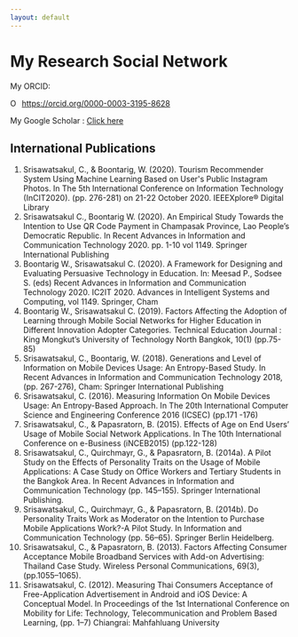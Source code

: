 ```yaml
---
layout: default
---
```


# My Research Social Network
My ORCID:
<div itemscope itemtype="https://schema.org/Person"><a itemprop="sameAs" content="https://orcid.org/0000-0003-3195-8628" href="https://orcid.org/0000-0003-3195-8628" target="orcid.widget" rel="me noopener noreferrer" style="vertical-align:top;"><img src="https://orcid.org/sites/default/files/images/orcid_16x16.png" style="width:1em;margin-right:.5em;" alt="ORCID iD icon">https://orcid.org/0000-0003-3195-8628</a></div>

My Google Scholar : [Click here](https://scholar.google.co.th/citations?user=-w7esrIAAAAJ&hl=th)

## International Publications

1. Srisawatsakul, C., & Boontarig, W. (2020). Tourism Recommender System Using Machine Learning Based on User's Public Instagram Photos. In The 5th International Conference on Information Technology (InCIT2020). (pp. 276-281) on 21-22 October 2020. IEEEXplore® Digital Library
2. Srisawatsakul C., Boontarig W. (2020). An Empirical Study Towards the Intention to Use QR Code Payment in Champasak Province, Lao People’s Democratic Republic. In Recent Advances in Information and Communication Technology 2020. pp. 1-10 vol 1149. Springer International Publishing
3. Boontarig W., Srisawatsakul C. (2020). A Framework for Designing and Evaluating Persuasive Technology in Education. In: Meesad P., Sodsee S. (eds) Recent Advances in Information and Communication Technology 2020. IC2IT 2020. Advances in Intelligent Systems and Computing, vol 1149. Springer, Cham
4. Boontarig W., Srisawatsakul C. (2019). Factors Affecting the Adoption of Learning through Mobile Social Networks for Higher Education in Different Innovation Adopter Categories. Technical Education Journal : King Mongkut’s University of Technology North Bangkok, 10(1) (pp.75-85)
5. Srisawatsakul, C., Boontarig, W. (2018). Generations and Level of Information on Mobile Devices Usage: An Entropy-Based Study. In Recent Advances in Information and Communication Technology 2018, (pp. 267-276), Cham: Springer International Publishing
6. Srisawatsakul, C. (2016). Measuring Information On Mobile Devices Usage: An Entropy-Based Approach. In The 20th International Computer Science and Engineering Conference 2016 (ICSEC) (pp.171 -176)
7. Srisawatsakul, C., & Papasratorn, B. (2015). Effects of Age on End Users’ Usage of Mobile Social Network Applications. In The 10th International Conference on e-Business (iNCEB2015) (pp.122-128)
8. Srisawatsakul, C., Quirchmayr, G., & Papasratorn, B. (2014a). A Pilot Study on the Effects of Personality Traits on the Usage of Mobile Applications: A Case Study on Office Workers and Tertiary Students in the Bangkok Area. In Recent Advances in Information and Communication Technology (pp. 145–155). Springer International Publishing.
9. Srisawatsakul, C., Quirchmayr, G., & Papasratorn, B. (2014b). Do Personality Traits Work as Moderator on the Intention to Purchase Mobile Applications Work?-A Pilot Study. In Information and Communication Technology (pp. 56–65). Springer Berlin Heidelberg.
10. Srisawatsakul, C., & Papasratorn, B. (2013). Factors Affecting Consumer Acceptance Mobile Broadband Services with Add-on Advertising: Thailand Case Study. Wireless Personal Communications, 69(3), (pp.1055–1065).
11. Srisawatsakul, C. (2012). Measuring Thai Consumers Acceptance of Free-Application Advertisement in Android and iOS Device: A Conceptual Model. In Proceedings of the 1st International Conference on Mobility for Life: Technology, Telecommunication and Problem Based Learning, (pp. 1–7) Chiangrai: Mahfahluang University
